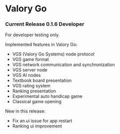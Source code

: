 # Valory Go

### Current Release 0.1.6 Developer

For developer testing only.

Implemented features in Valory Go:

* VGS (Valory Go Systems) node protocol
* VGS game format
* VGS network communication and synchronization
* VGS server node
* VGS AI nodes
* Textbook board presentation
* VGS rating system
* Ranking presentation
* Experimental auto handicap game
* Classical game opening

New in this release:

* Fix an ui issue for app restart
* Ranking ui improvement
